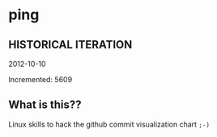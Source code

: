 # ping

## HISTORICAL ITERATION
2012-10-10

Incremented: 5609

## What is this?? 
Linux skills to hack the github commit visualization chart `;-)`
